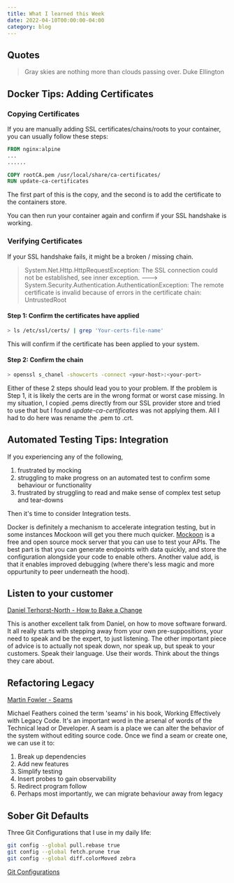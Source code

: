```yaml
---
title: What I learned this Week 
date: 2022-04-10T00:00:00-04:00
category: blog
---
```


## Quotes

> Gray skies are nothing more than clouds passing over. Duke Ellington

## Docker Tips: Adding Certificates

### Copying Certificates

If you are manually adding SSL certificates/chains/roots to your container,
you can usually follow these steps:

```dockerfile
FROM nginx:alpine
...
......

COPY rootCA.pem /usr/local/share/ca-certificates/
RUN update-ca-certificates

```

The first part of this is the copy,
and the second is to add the certificate to the containers store.

You can then run your container again and confirm if your SSL handshake is working.

### Verifying Certificates

If your SSL handshake fails, it might be a broken / missing chain.

> System.Net.Http.HttpRequestException: The SSL connection could not be established, see inner exception.
> ---> System.Security.Authentication.AuthenticationException: The remote certificate is invalid because of errors in the certificate chain: UntrustedRoot 

#### Step 1: Confirm the certificates have applied 

```sh
> ls /etc/ssl/certs/ | grep 'Your-certs-file-name'
```

This will confirm if the certificate has been applied to your system.

#### Step 2: Confirm the chain

```sh
> openssl s_chanel -showcerts -connect <your-host>:<your-port>
```

Either of these 2 steps should lead you to your problem. If the problem is Step 1, it is likely the certs are in the wrong format or worst case missing.
In my situation, I copied .pems directly from our SSL provider store and tried to use that but I found *update-ca-certificates* was not applying them.
All I had to do here was rename the .pem to .crt.


## Automated Testing Tips: Integration

If you experiencing any of the following,
1. frustrated by mocking
2. struggling to make progress on an automated test to confirm some behaviour or functionality
3. frustrated by struggling to read and make sense of complex test setup and tear-downs

Then it's time to consider Integration tests.

Docker is definitely a mechanism to accelerate integration testing, but in some instances Mockoon will get you there much quicker.
[Mockoon](https://mockoon.com/) is a free and open source mock server that you can use to test your APIs. The best part is that you can generate endpoints with data quickly, and store the configuration alongside your code to enable others. Another value add, is that it enables improved debugging (where there's less magic and more oppurtunity to peer underneath the hood).

## Listen to your customer

[Daniel Terhorst-North - How to Bake a Change](https://www.youtube.com/watch?v=K0FFoAgjjY0)

This is another excellent talk from Daniel, on how to move software forward.
It all really starts with stepping away from your own pre-suppositions, your need to speak and be the expert, to just listening.
The other important piece of advice is to actually not speak down, nor speak up, but speak to your customers. Speak their language. Use their words.
Think about the things they care about.

## Refactoring Legacy

[Martin Fowler - Seams](https://martinfowler.com/bliki/LegacySeam.html)

Michael Feathers coined the term 'seams' in his book, Working Effectively with Legacy Code. It's an important word in the arsenal of words of the Technical lead or Developer.
A seam is a place we can alter the behavior of the system without editing source code. Once we find a seam or create one, we can use it to:
1. Break up dependencies
2. Add new features
3. Simplify testing
4. Insert probes to gain observability
5. Redirect program follow
6. Perhaps most importantly, we can migrate behaviour away from legacy

## Sober Git Defaults

Three Git Configurations that I use in my daily life:
```sh
git config --global pull.rebase true
git config --global fetch.prune true
git config --global diff.colorMoved zebra
```

[Git Configurations](https://spin.atomicobject.com/git-configurations-default/)
